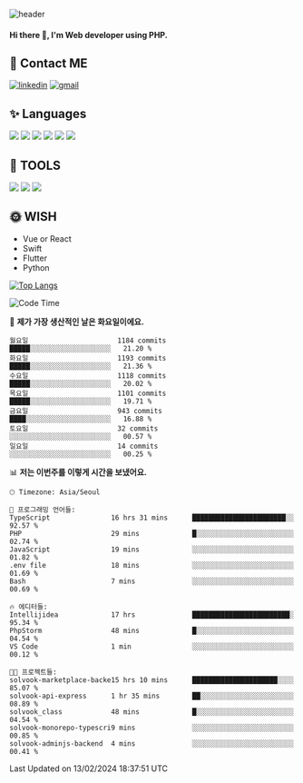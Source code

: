 ![header](https://capsule-render.vercel.app/api?type=waving&color=auto&height=300&section=header&text=Elin&fontSize=90&animation=twinkling)

#### Hi there 👋, I'm <b>Web developer</b> using PHP. ####

<!--
- 🔭 I’m currently working on Uniwill
- 🌱 I’m currently learning Vue or React or Python.
-->

<!---#### I am PHP developer --->

## 💌 Contact ME ###
[<img src='https://img.shields.io/badge/-EunjiKo-%230A66C2?style=flat-square&logo=LinkedIn&logoColor=white' alt='linkedin'>](https://www.linkedin.com/in/https://www.linkedin.com/in/eunji-ko-00a907164//)  [<img src='https://img.shields.io/badge/-einee214%40gmail.com-%23EA4335?style=flat-square&logo=Gmail&logoColor=white' alt='gmail'>](einee214@gmail.com)  


## ✨ Languages
<img src='https://img.shields.io/badge/-PHP-%23777BB4?style=for-the-badge&logo=PHP&logoColor=white'> <img src='https://img.shields.io/badge/-Laravel-%23FF2D20?style=for-the-badge&logo=Laravel&logoColor=white'> <img src='https://img.shields.io/badge/Jquery-%230769AD?style=for-the-badge&logo=Jquery&logoColor=white'> <img src='https://img.shields.io/badge/CSS3-%231572B6?style=for-the-badge&logo=CSS3&logoColor=white'> <img src='https://img.shields.io/badge/Bootstrap-%237952B3?style=for-the-badge&logo=Bootstrap&logoColor=white' > <img src='https://img.shields.io/badge/MySQL-%234479A1?style=for-the-badge&logo=MySQL&logoColor=white' >

## 🌷 TOOLS
<img src='https://img.shields.io/badge/PHPSTORM-%23000000?style=for-the-badge&logo=PhpStorm&logoColor=white' > <img src='https://img.shields.io/badge/GitLab-%23FCA121?style=for-the-badge&logo=GitLab&logoColor=white' > <img src='https://img.shields.io/badge/GitHub-%23181717?style=for-the-badge&logo=GitHub&logoColor=white'>


## 🌞 WISH
- Vue or React
- Swift
- Flutter
- Python


[![Top Langs](https://github-readme-stats.vercel.app/api/top-langs/?username=ein214&layout=compact)](https://github.com/anuraghazra/github-readme-stats)

<!--START_SECTION:waka-->
![Code Time](http://img.shields.io/badge/Code%20Time-3%2C254%20hrs%2025%20mins-blue)

📅 **제가 가장 생산적인 날은 화요일이에요.** 

```text
월요일                      1184 commits        █████░░░░░░░░░░░░░░░░░░░░   21.20 % 
화요일                      1193 commits        █████░░░░░░░░░░░░░░░░░░░░   21.36 % 
수요일                      1118 commits        █████░░░░░░░░░░░░░░░░░░░░   20.02 % 
목요일                      1101 commits        █████░░░░░░░░░░░░░░░░░░░░   19.71 % 
금요일                      943 commits         ████░░░░░░░░░░░░░░░░░░░░░   16.88 % 
토요일                      32 commits          ░░░░░░░░░░░░░░░░░░░░░░░░░   00.57 % 
일요일                      14 commits          ░░░░░░░░░░░░░░░░░░░░░░░░░   00.25 % 
```


📊 **저는 이번주를 이렇게 시간을 보냈어요.** 

```text
🕑︎ Timezone: Asia/Seoul

💬 프로그래밍 언어들: 
TypeScript               16 hrs 31 mins      ███████████████████████░░   92.57 % 
PHP                      29 mins             █░░░░░░░░░░░░░░░░░░░░░░░░   02.74 % 
JavaScript               19 mins             ░░░░░░░░░░░░░░░░░░░░░░░░░   01.82 % 
.env file                18 mins             ░░░░░░░░░░░░░░░░░░░░░░░░░   01.69 % 
Bash                     7 mins              ░░░░░░░░░░░░░░░░░░░░░░░░░   00.69 % 

🔥 에디터들: 
Intellijidea             17 hrs              ████████████████████████░   95.34 % 
PhpStorm                 48 mins             █░░░░░░░░░░░░░░░░░░░░░░░░   04.54 % 
VS Code                  1 min               ░░░░░░░░░░░░░░░░░░░░░░░░░   00.12 % 

🐱‍💻 프로젝트들: 
solvook-marketplace-backe15 hrs 10 mins      █████████████████████░░░░   85.07 % 
solvook-api-express      1 hr 35 mins        ██░░░░░░░░░░░░░░░░░░░░░░░   08.89 % 
solvook_class            48 mins             █░░░░░░░░░░░░░░░░░░░░░░░░   04.54 % 
solvook-monorepo-typescri9 mins              ░░░░░░░░░░░░░░░░░░░░░░░░░   00.85 % 
solvook-adminjs-backend  4 mins              ░░░░░░░░░░░░░░░░░░░░░░░░░   00.41 % 
```


 Last Updated on 13/02/2024 18:37:51 UTC
<!--END_SECTION:waka-->

<!---![GitHub stats](https://github-readme-stats.vercel.app/api?username=ein214&show_icons=true&theme=dracula)  --->



